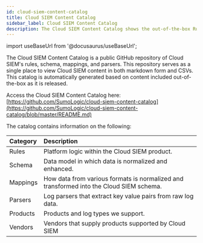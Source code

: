 ```yaml
---
id: cloud-siem-content-catalog
title: Cloud SIEM Content Catalog
sidebar_label: Cloud SIEM Content Catalog
description: The Cloud SIEM Content Catalog shows the out-of-the-box Rules, Schema, Mappings, and Parsers.
---
```


import useBaseUrl from '@docusaurus/useBaseUrl';

The Cloud SIEM Content Catalog is a public GitHub repository of Cloud SIEM's rules, schema, mappings, and parsers. This repository serves as a single place to view Cloud SIEM content in both markdown form and CSVs. This catalog is automatically generated based on content included out-of-the-box as it is released. 

Access the Cloud SIEM Content Catalog here:
[https://github.com/SumoLogic/cloud-siem-content-catalog](https://github.com/SumoLogic/cloud-siem-content-catalog/blob/master/README.md)

The catalog contains information on the following: 

| Category | Description |
| :-- | :-- |
| Rules	| Platform logic within the Cloud SIEM product. |
| Schema | Data model in which data is normalized and enhanced. |
| Mappings | How data from various formats is normalized and transformed into the Cloud SIEM schema. |
| Parsers | Log parsers that extract key value pairs from raw log data. |
| Products | Products and log types we support. |
| Vendors | Vendors that supply products supported by Cloud SIEM |